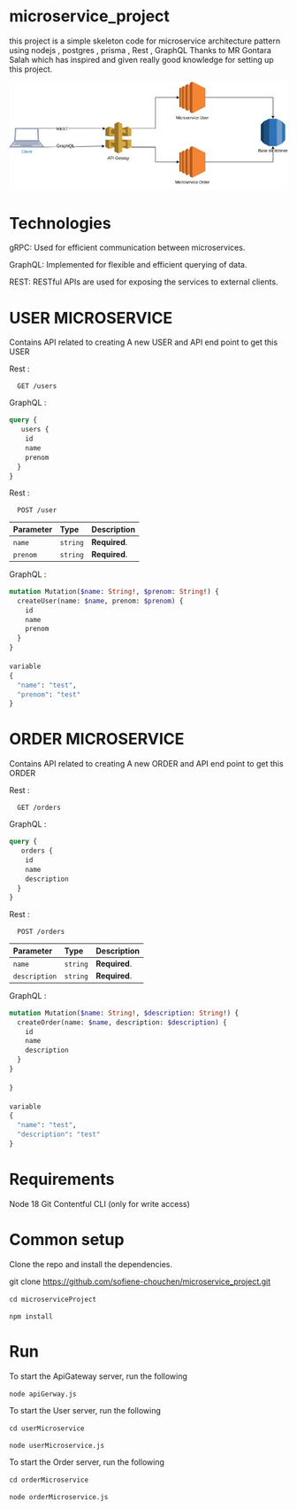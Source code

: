 # microservice_project

this project is a simple skeleton code for microservice architecture pattern using nodejs , postgres , prisma , Rest , GraphQL
Thanks to MR Gontara Salah which has inspired and given really good knowledge for setting up this project.

![image!](Diagram1.jpg)


# Technologies
gRPC: Used for efficient communication between microservices.


GraphQL: Implemented for flexible and efficient querying of data.


REST: RESTful APIs are used for exposing the services to external clients.


# USER MICROSERVICE

Contains API related to creating A new USER and API end point to get this USER

Rest :


```http
  GET /users

```
GraphQL :


```graphql
query {
   users {
    id
    name
    prenom
  }
}
```

Rest :


```http
  POST /user
```

| Parameter   | Type     | Description                       |
| :-----------| :------- | :-------------------------------- |
| `name`      | `string` | **Required**.                     |
| `prenom`    | `string` | **Required**.                     |

GraphQL :

```graphql
mutation Mutation($name: String!, $prenom: String!) {
  createUser(name: $name, prenom: $prenom) {
    id
    name
    prenom
  }
}

variable 
{
  "name": "test",
  "prenom": "test"
}

```

# ORDER MICROSERVICE

Contains API related to creating A new ORDER and API end point to get this ORDER


Rest :


```http
  GET /orders
```

GraphQL :


```graphql
query {
   orders {
    id
    name
    description
  }
}
```
Rest :


```http
  POST /orders
```

| Parameter        | Type     | Description                       |
| :----------------| :------- | :-------------------------------- |
| `name`           | `string` | **Required**.                     |
| `description`    | `string` | **Required**.                     |


GraphQL :


```graphql
mutation Mutation($name: String!, $description: String!) {
  createOrder(name: $name, description: $description) {
    id
    name
    description
  }
}

}

variable 
{
  "name": "test",
  "description": "test"
}
```

# Requirements

Node 18
Git
Contentful CLI (only for write access)

# Common setup

Clone the repo and install the dependencies.

git clone https://github.com/sofiene-chouchen/microservice_project.git

`cd microserviceProject`

`npm install`

# Run

To start the ApiGateway server, run the following

`node apiGerway.js`

To start the User server, run the following

`cd userMicroservice`

`node userMicroservice.js`

To start the Order server, run the following

`cd orderMicroservice`

`node orderMicroservice.js`
